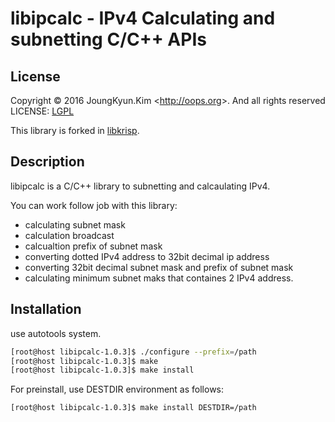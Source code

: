 libipcalc - IPv4 Calculating and subnetting C/C++ APIs
====

## License

Copyright &copy; 2016 JoungKyun.Kim &lt;http://oops.org&gt;. And all rights reserved
LICENSE: [LGPL](/LICENSE)

This library is forked in [libkrisp](https://github.com/Joungkyun/libkrisp).

## Description

libipcalc is a C/C++ library to subnetting and calcaulating IPv4.

You can work follow job with this library:

  * calculating subnet mask
  * calculation broadcast
  * calcualtion prefix of subnet mask
  * converting dotted IPv4 address to 32bit decimal ip address
  * converting 32bit decimal subnet mask and prefix of subnet mask
  * calculating minimum subnet maks that containes 2 IPv4 address.


## Installation

use autotools system.

```bash
[root@host libipcalc-1.0.3]$ ./configure --prefix=/path
[root@host libipcalc-1.0.3]$ make
[root@host libipcalc-1.0.3]$ make install
```

For preinstall, use DESTDIR environment as follows:

```bash
[root@host libipcalc-1.0.3]$ make install DESTDIR=/path
```

